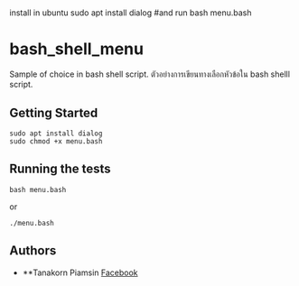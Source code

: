 # 
install in ubuntu
sudo apt install dialog
#and run
bash menu.bash

# bash_shell_menu

Sample of choice in bash shell script.
ตัวอย่างการเขียนทางเลือกหัวข้อใน bash shelll script. 

## Getting Started
```
sudo apt install dialog
sudo chmod +x menu.bash
```

## Running the tests
```
bash menu.bash  
```
or
```
./menu.bash
```
 
## Authors

* **Tanakorn Piamsin  [Facebook](https://www.facebook.com/ynarak)
 
